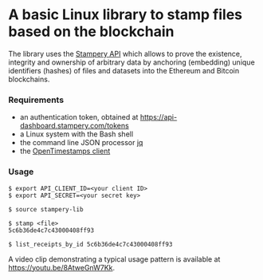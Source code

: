 # A basic Linux library to stamp files based on the blockchain

The library uses the [Stampery API](https://api.stampery.com/) which allows to prove the existence, integrity and ownership of arbitrary data by anchoring (embedding) unique identifiers (hashes) of files and datasets into the Ethereum and Bitcoin blockchains.

### Requirements

* an authentication token, obtained at https://api-dashboard.stampery.com/tokens
* a Linux system with the Bash shell
* the command line JSON processor [jq](https://stedolan.github.io/jq/)
* the [OpenTimestamps client](https://github.com/opentimestamps/opentimestamps-client)

### Usage

```
$ export API_CLIENT_ID=<your client ID>
$ export API_SECRET=<your secret key>

$ source stampery-lib

$ stamp <file>
5c6b36de4c7c43000408ff93

$ list_receipts_by_id 5c6b36de4c7c43000408ff93
```

A video clip demonstrating a typical usage pattern is available at https://youtu.be/8AtweGnW7Kk.

